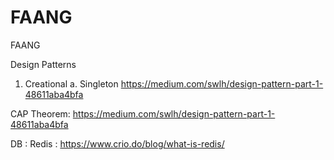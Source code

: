 # FAANG
FAANG

Design Patterns
1. Creational 
   a. Singleton
   https://medium.com/swlh/design-pattern-part-1-48611aba4bfa
   
   
CAP Theorem:
https://medium.com/swlh/design-pattern-part-1-48611aba4bfa

DB :
Redis :
https://www.crio.do/blog/what-is-redis/
